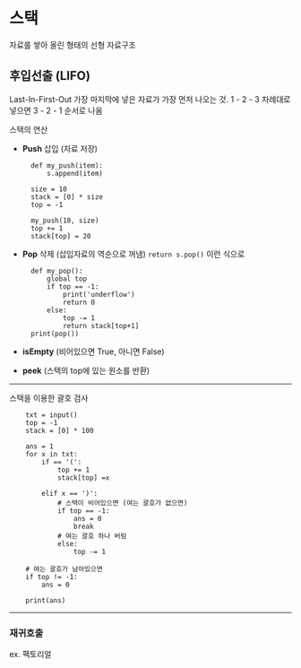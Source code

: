 # 스택
자료를 쌓아 올린 형태의 선형 자료구조

## 후입선출 (LIFO)
Last-In-First-Out 가장 마지막에 넣은 자료가 가장 먼저 나오는 것. 1 - 2 - 3 차례대로 넣으면 3 - 2 - 1 순서로 나옴

스택의 연산
- **Push** 삽입 (자료 저장)

        def my_push(item):
            s.append(item)

        size = 10
        stack = [0] * size
        top = -1

        my_push(10, size)
        top += 1
        stack[top] = 20

- **Pop** 삭제 (삽입자료의 역순으로 꺼냄)
    `return s.pop()` 이런 식으로

        def my_pop():
            global top
            if top == -1:
                print('underflow')
                return 0
            else:
                top -= 1
                return stack[top+1]
        print(pop())

- **isEmpty** (비어있으면 True, 아니면 False)
- **peek** (스택의 top에 있는 원소를 반환)

---

스택을 이용한 괄호 검사

        txt = input()
        top = -1
        stack = [0] * 100

        ans = 1
        for x in txt:
            if == '(':
                top += 1
                stack[top] =x

            elif x == ')':
                # 스택이 비어있으면 (여는 괄호가 없으면)
                if top == -1: 
                    ans = 0
                    break
                # 여는 괄호 하나 버림
                else:
                    top -= 1

        # 여는 괄호가 남아있으면
        if top != -1:
            ans = 0

        print(ans)

---
### 재귀호출
ex. 팩토리얼